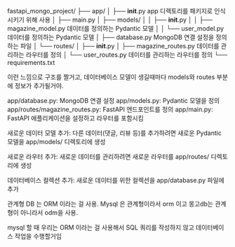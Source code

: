 fastapi_mongo_project/
├── app/
│   ├── __init__.py app 디렉토리를 패키지로 인식시키기 위해 사용
│   ├── main.py
│   ├── models/
│   │   ├── __init__.py
│   │   ├── magazine_model.py 데이터를 정의하는 Pydantic 모델
│   │   └── user_model.py 데이터를 정의하는 Pydantic 모델
│   ├── database.py MongoDB 연결 설정을 정의하는 파일
│   └── routes/
│       ├── __init__.py
│       ├── magazine_routes.py 데이터를 관리하는 라우터를 정의
│       └── user_routes.py 데이터를 관리하는 라우터를 정의
└── requirements.txt


이런 느낌으로 구조를 짤거고, 
데이터베이스 모델이 생길때마다 models와 routes 부분에 정보가 추가될거야. 


app/database.py: MongoDB 연결 설정
app/models.py: Pydantic 모델을 정의
app/routes/magazine_routes.py: FastAPI 엔드포인트를 정의
app/main.py: FastAPI 애플리케이션을 설정하고 라우터를 포함시킴

새로운 데이터 모델 추가: 다른 데이터(댓글, 리뷰 등)를 추가하려면 새로운 Pydantic 모델을 app/models/ 디렉토리에 생성

새로운 라우터 추가: 새로운 데이터를 관리하려면 새로운 라우터를 app/routes/ 디렉토리에 생성

데이터베이스 컬렉션 추가: 새로운 데이터를 위한 컬렉션을 app/database.py 파일에 추가


관계형 DB 는 ORM 이라는 걸 사용. Mysql 은 관계형이라서 orm 이고 
몽고db는 관계형이 아니라서 odm을 사용. 

mysql 할 때 우리는 ORM 이라는 걸 사용해서 SQL 쿼리를 작성하지 않고 데이터베이스 작업을 수행할거임
